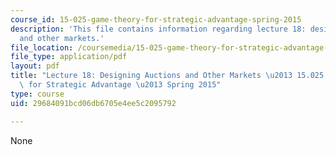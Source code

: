 ```yaml
---
course_id: 15-025-game-theory-for-strategic-advantage-spring-2015
description: 'This file contains information regarding lecture 18: designing auctions
  and other markets.'
file_location: /coursemedia/15-025-game-theory-for-strategic-advantage-spring-2015/29684091bcd06db6705e4ee5c2095792_MIT15_025S15_Lec_18.pdf
file_type: application/pdf
layout: pdf
title: "Lecture 18: Designing Auctions and Other Markets \u2013 15.025 Game Theory\
  \ for Strategic Advantage \u2013 Spring 2015"
type: course
uid: 29684091bcd06db6705e4ee5c2095792

---
```

None